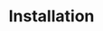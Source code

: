---
title: Installation
position: 2
parameters:
  - name:
    content:
content_markdown: |-
  
  Add koazee to your project 

left_code_blocks:
 - code_block: |-
    module github.com/my/thing
    
    require (
        github.com/wesovilabs/koazee v0.0.1
    )
   title: Go modules
   language: bash
 - code_block: |-
    glide get github.com/wesovilabs/koazee
   title: Glide
   language: bash
 - code_block: |-
    go get github.com/wesovilabs/koazee
   title: Go dep
   language: bash
 
---